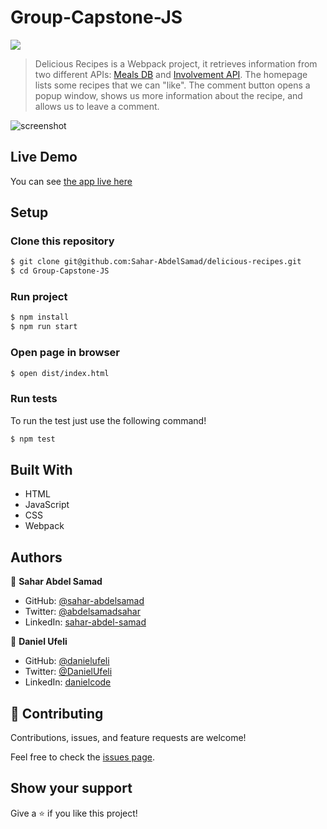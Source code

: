 # Group-Capstone-JS

![](https://img.shields.io/badge/Microverse-blueviolet)
> Delicious Recipes is a Webpack project, it retrieves information from two different APIs: [Meals DB](https://www.themealdb.com/api.php) and [Involvement API](https://www.notion.so/microverse/Involvement-API-869e60b5ad104603aa6db59e08150270).
> The homepage lists some recipes that we can "like".
> The comment button opens a popup window, shows us more information about the recipe, and allows us to leave a comment.

![screenshot](./Screenshot.gif)

## Live Demo

You can see [the app live here](https://sahar-abdelsamad.github.io/delicious-recipes/)

## Setup

### Clone this repository

```bash
$ git clone git@github.com:Sahar-AbdelSamad/delicious-recipes.git
$ cd Group-Capstone-JS
```

### Run project

```bash
$ npm install
$ npm run start
```

### Open page in browser

```bash
$ open dist/index.html
```

### Run tests

To run the test just use the following command!

```bash
$ npm test
```

## Built With

- HTML
- JavaScript
- CSS
- Webpack

## Authors

👤 **Sahar Abdel Samad**

- GitHub: [@sahar-abdelsamad](https://github.com/Sahar-AbdelSamad)
- Twitter: [@abdelsamadsahar](https://twitter.com/AbdelSamadSahar)
- LinkedIn: [sahar-abdel-samad](https://www.linkedin.com/in/sahar-abdel-samad/)

👤 **Daniel Ufeli**

- GitHub: [@danielufeli](https://github.com/danielufeli)
- Twitter: [@DanielUfeli](https://twitter.com/danielufeli)
- LinkedIn: [danielcode](https://www.linkedin.com/in/danielcode/)

## 🤝 Contributing

Contributions, issues, and feature requests are welcome!

Feel free to check the [issues page](https://github.com/Sahar-AbdelSamad/delicious-recipes/issues).

## Show your support

Give a ⭐️ if you like this project!
